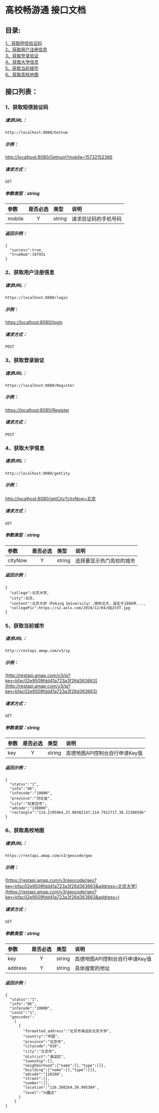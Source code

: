 # 高校畅游通 接口文档  

## 目录:  
[1、获取短信验证码](#1获取短信验证码)  
[2、获取用户注册信息](#2获取用户注册信息)  
[3、获取登录验证](#3获取登录验证)    
[4、获取大学信息](#4获取大学信息)  
[5、获取当前城市](#5获取当前城市)  
[6、获取高校地图](#6获取高校地图)  

## 接口列表： 

### 1、获取短信验证码  
##### 请求URL：  
```
http://localhost:8080/Getnum
```
##### 示例：  
[http://localhost:8080/Getnum?mobile=15732152366](http://localhost:8080/Getnum?mobile=15732152366)  
##### 请求方式：  
```
GET
```
##### 参数类型：string  
| 参数 | 是否必选 | 类型 | 说明 |
|:-----|:-------:|:-----|:-----|
| mobile | Y | string | 请求验证码的手机号码 |  
##### 返回示例：  
```
{
  "success":true,
  "trueNum":197931
}
```


### 2、获取用户注册信息  
##### 请求URL：  
```
https://localhost:8080/login
```
##### 示例：  
[https://localhost:8080/login](https://localhost:8080/login)
##### 请求方式：  
```
POST
```


### 3、获取登录验证    
##### 请求URL：  
```
https://localhost:8080/Register
```
##### 示例：  
[https://localhost:8080/Register](https://localhost:8080/Register)
##### 请求方式：  
```
POST
```


### 4、获取大学信息
##### 请求URL：  
```
http://localhost:8080/getCity
```
##### 示例：  
[http://localhost:8080/getCity?cityNow=北京](http://localhost:8080/getCity?cityNow=北京)  
##### 请求方式：  
```
GET
```
##### 参数类型：string  
| 参数 | 是否必选 | 类型 | 说明 |
|:-----|:-------:|:-----|:-----|
| cityNow| Y | string | 选择要显示热门高校的城市 |  
##### 返回示例：  
```
{
  "college":北京大学,
  "city":北京,
  "content":北京大学（Peking University）,简称北大，诞生于1898年...,
  "collegePic":https://s2.axlx.com/2019/12/04/QQ2tXT.jpg
}
```


### 5、获取当前城市  
##### 请求URL：  
```
http://restapi.amap.com/v3/ip
```
##### 示例：  
[http://restapi.amap.com/v3/ip?key=bfac02e9509fdd41a723a3f26d363663](http://restapi.amap.com/v3/ip?key=bfac02e9509fdd41a723a3f26d363663) 
##### 请求方式：  
```
GET
```
##### 参数类型：string  
| 参数 | 是否必选 | 类型 | 说明 |
|:-----|:-------:|:-----|:-----|
| key | Y | string | 高德地图API控制台自行申请Key值 |  
##### 返回示例：  
```
{
  "status":"1",
  "info":"OK",
  "infocode":"10000",
  "province":"河北省",
  "city":"石家庄市",
  "adcode":"130000",
  "rectangle":"114.2195964,37.86302147;114.7912717,38.22308596"
}
```


### 6、获取高校地图  
##### 请求URL：  
```
https://restapi.amap.com/v3/geocode/geo
```
##### 示例：  
[https://restapi.amap.com/v3/geocode/geo?key=bfac02e9509fdd41a723a3f26d363663&address=北京大学](https://restapi.amap.com/v3/geocode/geo?key=bfac02e9509fdd41a723a3f26d363663&address=) 
##### 请求方式：  
```
GET
```
##### 参数类型：string  
| 参数 | 是否必选 | 类型 | 说明 |
|:-----|:-------:|:-----|:-----|
| key | Y | string | 高德地图API控制台自行申请Key值 |  
| address | Y | string | 具体搜索的地址 | 
##### 返回示例：  
```
{
  "status":"1",
  "info":"OK",
  "infocode":"10000",
  "count":"1",
  "geocodes":
    [
      {
        "formatted_address":"北京市海淀区北京大学",
        "country":"中国",
        "province":"北京市",
        "citycode":"010",
        "city":"北京市",
        "district":"海淀区",
        "township":[],
        "neighborhood":{"name":[],"type":[]},
        "building":{"name":[],"type":[]},
        "adcode":"110108",
        "street":[],
        "number":[],
        "location":"116.308264,39.995304",
        "level":"兴趣点"
      }
    ]
}
